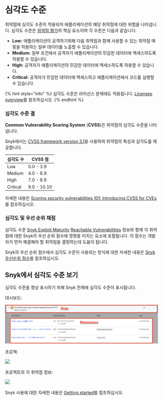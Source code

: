 # 심각도 수준

취약점에 심각도 수준이 적용되어 애플리케이션의 해당 취약점에 대한 위험을 나타냅니다. 심각도 수준은 [취약점 평가](https://snyk.io/learn/vulnerability-assessment/)의 핵심 요소이며 각 수준은 다음과 같습니다.

* **Low:** 애플리케이션이 공격하기위해 다음 취약점과 함께 사용할 수 있는 취약점 매핑을 허용하는 일부 데이터를 노출할 수 있습니다.
* **Medium:** 일부 조건에서 공격자가 애플리케이션의 민감한 데이터에 액세스하도록 허용할 수 있습니다.
* **High:** 공격자가 애플리케이션의 민감한 데이터에 액세스하도록 허용할 수 있습니다.
* **Critical:** 공격자가 민감한 데이터에 액세스하고 애플리케이션에서 코드를 실행할 수 있습니다.

{% hint style="info" %}
심각도 수준은 라이선스 문제에도 적용됩니다. [Licenses overview](https://docs.snyk.io/snyk-open-source/licenses)를 참조하십시오.
{% endhint %}

### 심각도 수준 결

**Common Vulnerability Scoring System** (**CVSS**)은 취약점의 심각도 수준을 나타냅니다.

Snyk에서는 [CVSS framework version 3.1](https://www.first.org/cvss/v3-1/)을 사용하여 취약점의 특성과 심각도를 제공합니다.

| **심각도 수** | **CVSS 점**  |
| --------- | ----------- |
| Low       | 0.0 - 3.9   |
| Medium    | 4.0 - 6.9   |
| High      | 7.0 - 8.9   |
| Critical  | 9.0 - 10.10 |

자세한 내용은 [Scoring security vulnerabilities 101: Introducing CVSS for CVEs](https://snyk.io/blog/scoring-security-vulnerabilities-101-introducing-cvss-for-cve/)를 참조하십시오.

### 심각도 및 우선 순위 채점

심각도 수준 [Snyk Exploit Maturity](https://snyk.io/blog/whats-so-wild-about-exploits-in-the-wild-and-how-can-we-prioritize-accordingly/) [Reachable Vulnerabilities](https://snyk.io/blog/optimizing-prioritization-with-deep-application-level-context/) 정보와 함께 각 취약점에 대한 Snyk의 우선 순위 점수에 영향을 미치는 요소에 포함됩니다. 이 점수는 개발자가 먼저 해결해야 할 취약점을 결정하는데 도움이 됩니다.

Snyk의 우선 순위 점수에서 심각도 수준이 사용되는 방식에 대한 자세한 내용은 [Snyk 우선순위 점수](../../features/fixing-and-prioritizing-issues/starting-to-fix-vulnerabilities/snyk-priority-score.md)를 참조하십시오.

## Snyk에서 심각도 수준 보기

심각도 수준을 항상 표시하기 위해 Snyk 전체에 심각도 수준이 표시됩니다.

대시보드:

![](<../../.gitbook/assets/image (46).png>)

프로젝:

![](<../../.gitbook/assets/image (43).png>)

프로젝트의 각 취약점 정보:

![](<../../.gitbook/assets/image (39).png>)

Snyk 사용에 대한 자세한 내용은 [Getting started](https://docs.snyk.io/getting-started)를 참조하십시오.

